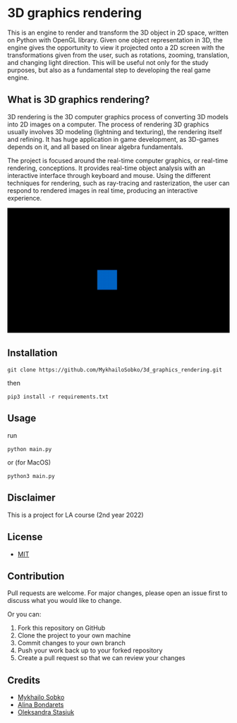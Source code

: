 # 3D graphics rendering 
This is an engine to render and transform the 3D object in 2D space, written on Python with OpenGL library.
Given one object representation in 3D, the engine gives the opportunity to view it projected onto a 2D screen with the transformations given from the user, such as rotations, zooming, translation, and changing light direction. 
This will be useful not only for the study purposes, but also as a fundamental step to developing the real game engine.

## What is 3D graphics rendering?  

3D rendering is the 3D computer graphics process of converting 3D models into 2D images on a computer. 
The process of rendering 3D graphics usually involves 3D modeling (lightning and texturing), the rendering itself and refining.
It has huge application in game development, as 3D-games depends on it, and all based on linear algebra fundamentals.

The project is focused around the real-time computer graphics, or real-time rendering, conceptions. It provides real-time object analysis with an interactive interface through keyboard and mouse. Using the different techniques for rendering, such as ray-tracing and rasterization, the user can respond to rendered images in real time, producing an interactive experience. 

![cube.gif](demo/demo_cube.gif)

## Installation
```
git clone https://github.com/MykhailoSobko/3d_graphics_rendering.git
```
then 
```
pip3 install -r requirements.txt
```

## Usage
run
```
python main.py
```
or (for MacOS)
```
python3 main.py
```

## Disclaimer

This is a project for LA course (2nd year 2022)

## License
- [MIT](https://github.com/git/git-scm.com/blob/main/MIT-LICENSE.txt)

## Contribution 
Pull requests are welcome. For major changes, please open an issue first to discuss what you would like to change.

Or you can:

1. Fork this repository on GitHub
2. Clone the project to your own machine
3. Commit changes to your own branch
4. Push your work back up to your forked repository
5. Create a pull request so that we can review your changes

## Credits

- [Mykhailo Sobko](https://github.com/MykhailoSobko)
- [Alina Bondarets](https://github.com/alorthius)
- [Oleksandra Stasiuk](https://github.com/oleksadobush)
